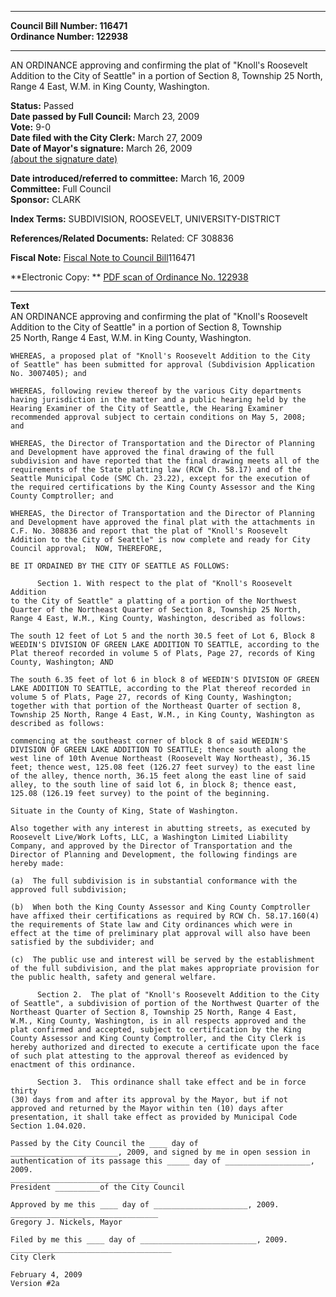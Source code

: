 * * * * *  
  
**Council Bill Number: [](#h0)[](#h2)116471**   
**Ordinance Number: 122938**  
  
* * * * *  
  
AN ORDINANCE approving and confirming the plat of "Knoll's Roosevelt Addition to the City of Seattle" in a portion of Section 8, Township 25 North, Range 4 East, W.M. in King County, Washington.  
  
**Status:** Passed   
**Date passed by Full Council:** March 23, 2009   
**Vote:** 9-0   
**Date filed with the City Clerk:** March 27, 2009   
**Date of Mayor's signature:** March 26, 2009   
[(about the signature date)](/~public/approvaldate.htm)   
  
  
**Date introduced/referred to committee:** March 16, 2009   
**Committee:** Full Council   
**Sponsor:** CLARK   
  
**Index Terms:** SUBDIVISION, ROOSEVELT, UNIVERSITY-DISTRICT  
  
**References/Related Documents:** Related: CF 308836  
  
**Fiscal Note:** [Fiscal Note to Council Bill](http://clerk.seattle.gov/~public/fnote/116471.htm)[](#h1)[](#h3)116471  
  
**Electronic Copy: ** [PDF scan of Ordinance No. 122938](/~archives/Ordinances/Ord_122938.pdf)  
  
* * * * *  
  
**Text**  
    AN ORDINANCE approving and confirming the plat of "Knoll's Roosevelt  
    Addition to the City of Seattle" in a portion of Section 8, Township  
    25 North, Range 4 East, W.M. in King County, Washington.  
  
    WHEREAS, a proposed plat of "Knoll's Roosevelt Addition to the City  
    of Seattle" has been submitted for approval (Subdivision Application  
    No. 3007405); and  
  
    WHEREAS, following review thereof by the various City departments  
    having jurisdiction in the matter and a public hearing held by the  
    Hearing Examiner of the City of Seattle, the Hearing Examiner  
    recommended approval subject to certain conditions on May 5, 2008;  
    and  
  
    WHEREAS, the Director of Transportation and the Director of Planning  
    and Development have approved the final drawing of the full  
    subdivision and have reported that the final drawing meets all of the  
    requirements of the State platting law (RCW Ch. 58.17) and of the  
    Seattle Municipal Code (SMC Ch. 23.22), except for the execution of  
    the required certifications by the King County Assessor and the King  
    County Comptroller; and  
  
    WHEREAS, the Director of Transportation and the Director of Planning  
    and Development have approved the final plat with the attachments in  
    C.F. No. 308836 and report that the plat of "Knoll's Roosevelt  
    Addition to the City of Seattle" is now complete and ready for City  
    Council approval;  NOW, THEREFORE,  
  
    BE IT ORDAINED BY THE CITY OF SEATTLE AS FOLLOWS:  
  
          Section 1. With respect to the plat of "Knoll's Roosevelt Addition  
    to the City of Seattle" a platting of a portion of the Northwest  
    Quarter of the Northeast Quarter of Section 8, Township 25 North,  
    Range 4 East, W.M., King County, Washington, described as follows:  
  
    The south 12 feet of Lot 5 and the north 30.5 feet of Lot 6, Block 8  
    WEEDIN'S DIVISION OF GREEN LAKE ADDITION TO SEATTLE, according to the  
    Plat thereof recorded in volume 5 of Plats, Page 27, records of King  
    County, Washington; AND  
  
    The south 6.35 feet of lot 6 in block 8 of WEEDIN'S DIVISION OF GREEN  
    LAKE ADDITION TO SEATTLE, according to the Plat thereof recorded in  
    volume 5 of Plats, Page 27, records of King County, Washington;  
    together with that portion of the Northeast Quarter of section 8,  
    Township 25 North, Range 4 East, W.M., in King County, Washington as  
    described as follows:  
  
    commencing at the southeast corner of block 8 of said WEEDIN'S  
    DIVISION OF GREEN LAKE ADDITION TO SEATTLE; thence south along the  
    west line of 10th Avenue Northeast (Roosevelt Way Northeast), 36.15  
    feet; thence west, 125.08 feet (126.27 feet survey) to the east line  
    of the alley, thence north, 36.15 feet along the east line of said  
    alley, to the south line of said lot 6, in block 8; thence east,  
    125.08 (126.19 feet survey) to the point of the beginning.  
  
    Situate in the County of King, State of Washington.  
  
    Also together with any interest in abutting streets, as executed by  
    Roosevelt Live/Work Lofts, LLC, a Washington Limited Liability  
    Company, and approved by the Director of Transportation and the  
    Director of Planning and Development, the following findings are  
    hereby made:  
  
    (a)  The full subdivision is in substantial conformance with the  
    approved full subdivision;  
  
    (b)  When both the King County Assessor and King County Comptroller  
    have affixed their certifications as required by RCW Ch. 58.17.160(4)  
    the requirements of State law and City ordinances which were in  
    effect at the time of preliminary plat approval will also have been  
    satisfied by the subdivider; and  
  
    (c)  The public use and interest will be served by the establishment  
    of the full subdivision, and the plat makes appropriate provision for  
    the public health, safety and general welfare.  
  
          Section 2.  The plat of "Knoll's Roosevelt Addition to the City  
    of Seattle", a subdivision of portion of the Northwest Quarter of the  
    Northeast Quarter of Section 8, Township 25 North, Range 4 East,  
    W.M., King County, Washington, is in all respects approved and the  
    plat confirmed and accepted, subject to certification by the King  
    County Assessor and King County Comptroller, and the City Clerk is  
    hereby authorized and directed to execute a certificate upon the face  
    of such plat attesting to the approval thereof as evidenced by  
    enactment of this ordinance.  
  
          Section 3.  This ordinance shall take effect and be in force thirty  
    (30) days from and after its approval by the Mayor, but if not  
    approved and returned by the Mayor within ten (10) days after  
    presentation, it shall take effect as provided by Municipal Code  
    Section 1.04.020.  
  
    Passed by the City Council the ____ day of  
    ________________________, 2009, and signed by me in open session in  
    authentication of its passage this _____ day of ___________________, 2009.  
    _________________________________  
    President __________of the City Council  
  
    Approved by me this ____ day of _____________________, 2009.  
    _________________________________  
    Gregory J. Nickels, Mayor  
  
    Filed by me this ____ day of __________________________, 2009.  
    ____________________________________  
    City Clerk  
  
    February 4, 2009  
    Version #2a  
